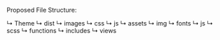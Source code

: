 Proposed File Structure:

↳ Theme
  ↳ dist
    ↳ images
    ↳ css
    ↳ js
  ↳ assets
    ↳ img
    ↳ fonts
    ↳ js
    ↳ scss
  ↳ functions
  ↳ includes
  ↳ views
